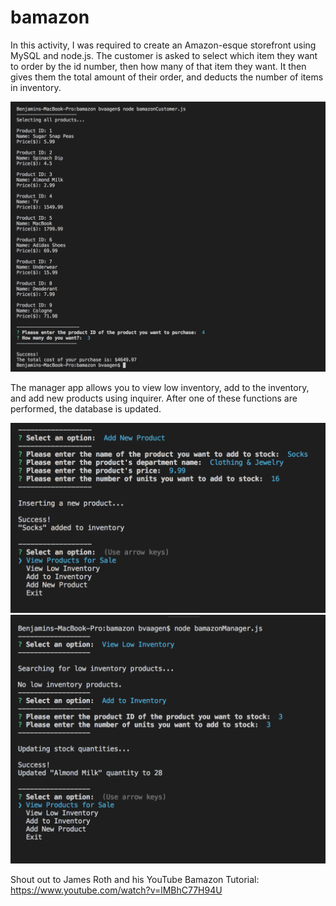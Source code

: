 # bamazon

In this activity, I was required to create an Amazon-esque storefront using MySQL and node.js.  The customer is asked to select which item they want to order by the id number, then how many of that item they want. It then gives them the total amount of their order, and deducts the number of items in inventory.

![bamazonCustomer- screenshot of working app](images/bamazonCustomer.png)

 The manager app allows you to view low inventory, add to the inventory, and add new products using inquirer. After one of these functions are performed, the database is updated.

 ![bamazonManager- screenshot of working add product](images/addProduct.png)
 ![bamazonCustomer- screenshot of working view products and add inventory app](images/viewLowAddInv.png)

Shout out to James Roth and his YouTube Bamazon Tutorial:
https://www.youtube.com/watch?v=lMBhC77H94U